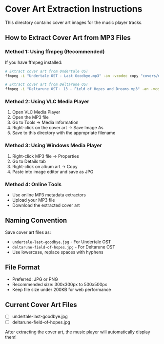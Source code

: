 # Cover Art Extraction Instructions

This directory contains cover art images for the music player tracks.

## How to Extract Cover Art from MP3 Files

### Method 1: Using ffmpeg (Recommended)
If you have ffmpeg installed:

```bash
# Extract cover art from Undertale OST
ffmpeg -i "Undertale OST - Last Goodbye.mp3" -an -vcodec copy "covers/undertale-last-goodbye.jpg"

# Extract cover art from Deltarune OST  
ffmpeg -i "Deltarune OST： 13 - Field of Hopes and Dreams.mp3" -an -vcodec copy "covers/deltarune-field-of-hopes.jpg"
```

### Method 2: Using VLC Media Player
1. Open VLC Media Player
2. Open the MP3 file
3. Go to Tools → Media Information
4. Right-click on the cover art → Save Image As
5. Save to this directory with the appropriate filename

### Method 3: Using Windows Media Player
1. Right-click MP3 file → Properties
2. Go to Details tab
3. Right-click on album art → Copy
4. Paste into image editor and save as JPG

### Method 4: Online Tools
- Use online MP3 metadata extractors
- Upload your MP3 file
- Download the extracted cover art

## Naming Convention
Save cover art files as:
- `undertale-last-goodbye.jpg` - For Undertale OST
- `deltarune-field-of-hopes.jpg` - For Deltarune OST
- Use lowercase, replace spaces with hyphens

## File Format
- Preferred: JPG or PNG
- Recommended size: 300x300px to 500x500px
- Keep file size under 200KB for web performance

## Current Cover Art Files
- [ ] undertale-last-goodbye.jpg
- [ ] deltarune-field-of-hopes.jpg

After extracting the cover art, the music player will automatically display them! 